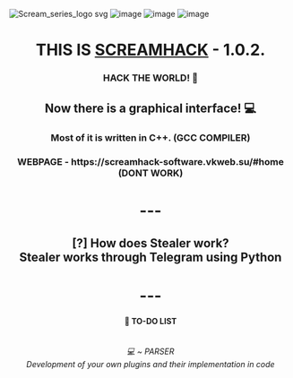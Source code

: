 ![Scream_series_logo svg](https://github.com/qqqllllzzzz/ScreamHack/assets/125376893/91665d58-24e1-4433-8a8f-80652842d09e)
![image](https://github.com/user-attachments/assets/4f148952-57a4-4890-af4a-e0eb9f5a42d0) ![image](https://github.com/user-attachments/assets/048f6c50-7eec-4c8c-9b91-45ae3eb1c271) ![image](https://github.com/user-attachments/assets/23e6d0e3-1a9b-461d-8f9c-0a7f9e94620f)



<h1 align="center">THIS IS <a href="https://github.com/qqqllllzzzz/ScreamHack/" target="_blank">SCREAMHACK</a> - 1.0.2.</h1> 
<h3 align="center">HACK THE WORLD! 🚀</h3>
<h2 align="center">Now there is a graphical interface! 💻</h2>
<h3 align="center">Most of it is written in C++. (GCC COMPILER)</h3>
<h3 align="center">WEBPAGE - https://screamhack-software.vkweb.su/#home (DONT WORK) </h3>
<h1 align="center"> --- </h1>
<h2 align="center">[?] How does Stealer work? <br> Stealer works through Telegram using Python</h2>
<h1 align="center"> --- </h1>
<h4 align="center">🌵 TO-DO LIST</h4>

<h6 align="center"><br>💻 ~ PARSER <br> Development of your own plugins and their implementation in code</h6>
